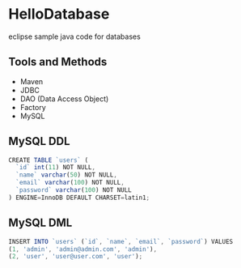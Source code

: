 # HelloDatabase
eclipse sample java code for databases

## Tools and Methods
* Maven
* JDBC
* DAO (Data Access Object)
* Factory
* MySQL

## MySQL DDL
```js
CREATE TABLE `users` (
  `id` int(11) NOT NULL,
  `name` varchar(50) NOT NULL,
  `email` varchar(100) NOT NULL,
  `password` varchar(100) NOT NULL
) ENGINE=InnoDB DEFAULT CHARSET=latin1;
```

## MySQL DML
```js
INSERT INTO `users` (`id`, `name`, `email`, `password`) VALUES
(1, 'admin', 'admin@admin.com', 'admin'),
(2, 'user', 'user@user.com', 'user');
```